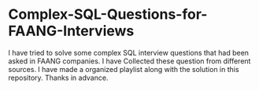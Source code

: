 # Complex-SQL-Questions-for-FAANG-Interviews

I have tried to solve some complex SQL interview questions that had been asked in FAANG companies. 
I have Collected these question from different sources. I have made a organized playlist along with the solution in this repository.
Thanks in advance.
